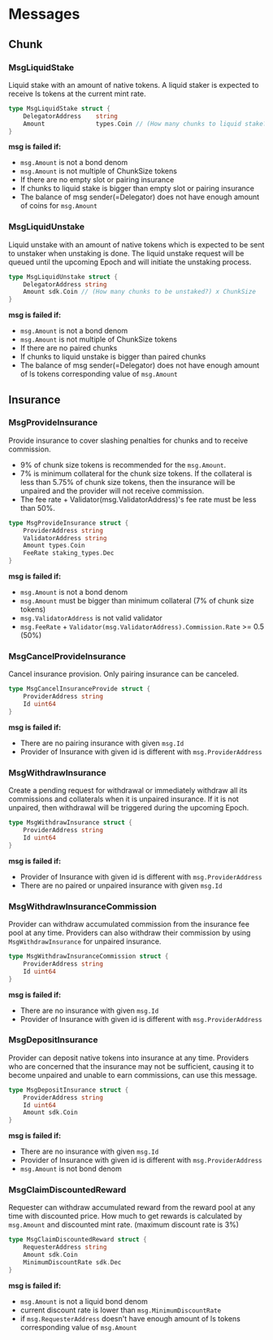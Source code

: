 <!-- order: 4 -->

# Messages

## Chunk

### MsgLiquidStake

Liquid stake with an amount of native tokens. A liquid staker is expected to receive ls tokens at the current mint rate.

```go
type MsgLiquidStake struct {
	DelegatorAddress    string
	Amount              types.Coin // (How many chunks to liquid stake?) x ChunkSize
}
```

**msg is failed if:**

- `msg.Amount` is not a bond denom
- `msg.Amount` is not multiple of ChunkSize tokens
- If there are no empty slot or pairing insurance
- If chunks to liquid stake is bigger than empty slot or pairing insurance
- The balance of msg sender(=Delegator) does not have enough amount of coins for `msg.Amount`

### MsgLiquidUnstake

Liquid unstake with an amount of native tokens which is expected to be sent to unstaker when unstaking is done. 
The liquid unstake request will be queued until the upcoming Epoch and will initiate the unstaking process.

```go
type MsgLiquidUnstake struct {
	DelegatorAddress string
	Amount sdk.Coin // (How many chunks to be unstaked?) x ChunkSize
}
```

**msg is failed if:**

- `msg.Amount` is not a bond denom
- `msg.Amount` is not multiple of ChunkSize tokens
- If there are no paired chunks
- If chunks to liquid unstake is bigger than paired chunks
- The balance of msg sender(=Delegator) does not have enough amount of ls tokens corresponding value of `msg.Amount`

## Insurance

### MsgProvideInsurance

Provide insurance to cover slashing penalties for chunks and to receive commission. 
* 9% of chunk size tokens is recommended for the `msg.Amount`.
* 7% is minimum collateral for the chunk size tokens. If the collateral is less than 5.75% of chunk size tokens, 
then the insurance will be unpaired and the provider will not receive commission.
* The fee rate + Validator(msg.ValidatorAddress)'s fee rate must be less than 50%.

```go
type MsgProvideInsurance struct {
	ProviderAddress string
	ValidatorAddress string
	Amount types.Coin
	FeeRate staking_types.Dec
}
```

**msg is failed if:**

- `msg.Amount` is not a bond denom
- `msg.Amount` must be bigger than minimum collateral (7% of chunk size tokens)
- `msg.ValidatorAddress` is not valid validator
- `msg.FeeRate` + `Validator(msg.ValidatorAddress).Commission.Rate` >= 0.5 (50%)

### MsgCancelProvideInsurance

Cancel insurance provision. Only pairing insurance can be canceled.

```go
type MsgCancelInsuranceProvide struct {
	ProviderAddress string
	Id uint64 
}
```

**msg is failed if:**

- There are no pairing insurance with given `msg.Id`
- Provider of Insurance with given id is different with `msg.ProviderAddress`

### MsgWithdrawInsurance

Create a pending request for withdrawal or immediately withdraw all its commissions and collaterals when it is unpaired insurance. 
If it is not unpaired, then withdrawal will be triggered during the upcoming Epoch.

```go
type MsgWithdrawInsurance struct {
	ProviderAddress string
	Id uint64 
}
```

**msg is failed if:**

- Provider of Insurance with given id is different with `msg.ProviderAddress`
- There are no paired or unpaired insurance with given `msg.Id`

### MsgWithdrawInsuranceCommission

Provider can withdraw accumulated commission from the insurance fee pool at any time. 
Providers can also withdraw their commission by using `MsgWithdrawInsurance` for unpaired insurance.

```go
type MsgWithdrawInsuranceCommission struct {
	ProviderAddress string
	Id uint64 
}
```

**msg is failed if:**

- There are no insurance with given `msg.Id`
- Provider of Insurance with given id is different with `msg.ProviderAddress`

### MsgDepositInsurance

Provider can deposit native tokens into insurance at any time. 
Providers who are concerned that the insurance may not be sufficient, causing it to become unpaired and unable to earn commissions, can use this message.

```go
type MsgDepositInsurance struct {
	ProviderAddress string
	Id uint64 
	Amount sdk.Coin
}
```

**msg is failed if:**

- There are no insurance with given `msg.Id`
- Provider of Insurance with given id is different with `msg.ProviderAddress`
- `msg.Amount` is not bond denom

### MsgClaimDiscountedReward

Requester can withdraw accumulated reward from the reward pool at any time with discounted price.
How much to get rewards is calculated by `msg.Amount` and discounted mint rate. (maximum discount rate is 3%)

```go
type MsgClaimDiscountedReward struct {
	RequesterAddress string
	Amount sdk.Coin
	MinimumDiscountRate sdk.Dec
}
```

**msg is failed if:**

- `msg.Amount` is not a liquid bond denom
- current discount rate is lower than `msg.MinimumDiscountRate` 
- if `msg.RequesterAddress` doesn't have enough amount of ls tokens corresponding value of `msg.Amount`